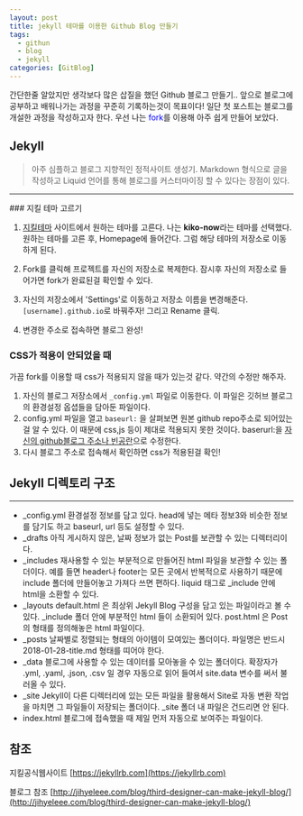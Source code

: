 ```yaml
---
layout: post
title: jekyll 테마를 이용한 Github Blog 만들기
tags:
  - githun
  - blog
  - jekyll
categories: [GitBlog]
---
```

간단한줄 알았지만 생각보다 많은 삽질을 했던 Github 블로그 만들기..
앞으로 블로그에 공부하고 배워나가는 과정을 꾸준히 기록하는것이 목표이다!
일단 첫 포스트는 블로그를 개설한 과정을 작성하고자 한다.
우선 나는 <span style="color:blue">fork</span>를 이용해 아주 쉽게 만들어 보았다.

## Jekyll

>아주 심플하고 블로그 지향적인 정적사이트 생성기.
>Markdown 형식으로 글을 작성하고 Liquid 언어를 통해 블로그를 커스터마이징 할 수 있다는 장점이 있다.
<hr>
### 지킬 테마 고르기

 1. [지킬테마](http://jekyllthemes.org/) 사이트에서 원하는 테마를 고른다. 나는 **kiko-now**라는 테마를 선택했다. 원하는 테마를 고른 후, Homepage에 들어간다. 그럼 해당 테마의 저장소로 이동하게 된다.
 2. Fork를 클릭해 프로젝트를 자신의 저장소로 복제한다.
 잠시후 자신의 저장소로 들어가면 fork가 완료된걸 확인할 수 있다.

 3. 자신의 저장소에서 'Settings'로 이동하고 저장소 이름을 변경해준다.
 `[username].github.io`로 바꿔주자! 그리고 Rename 클릭.

 4. 변경한 주소로 접속하면 블로그 완성!

### CSS가 적용이 안되었을 때

 가끔 fork를 이용할 때 css가 적용되지 않을 때가 있는것 같다. 약간의 수정만 해주자.
 1. 자신의 블로그 저장소에서 `_config.yml` 파일로 이동한다. 이 파일은 깃허브 블로그의 환경설정 옵셥들을 담아둔 파일이다.
 2. config.yml 파일을 열고 `baseurl:` 을 살펴보면 원본 github repo주소로 되어있는걸 알 수 있다. 이 때문에 css,js 등이 제대로 적용되지 못한 것이다. baserurl:을 <u>자신의 github블로그 주소나 빈공란</u>으로 수정한다.
 3. 다시 블로그 주소로 접속해서 확인하면 css가 적용된걸 확인!


## Jekyll 디렉토리 구조
<hr>

- _config.yml
환경설정 정보를 담고 있다. head에 넣는 메타 정보3와 비슷한 정보를 담기도 하고 baseurl, url 등도 설정할 수 있다.
- _drafts
아직 게시하지 않은, 날짜 정보가 없는 Post를 보관할 수 있는 디렉터리이다.
- _includes
재사용할 수 있는 부분적으로 만들어진 html 파일을 보관할 수 있는 폴더이다. 예를 들면 header나 footer는 모든 곳에서 반복적으로 사용하기 때문에 include 폴더에 만들어놓고 가져다 쓰면 편하다. liquid 태그로 _include 안에 html을 소환할 수 있다.
- _layouts
default.html 은 최상위 Jekyll Blog 구성을 담고 있는 파일이라고 볼 수 있다. _include 폴더 안에 부분적인 html 들이 소환되어 있다. post.html 은 Post의 형태를 정의해놓은 html 파일이다.
- _posts
날짜별로 정렬되는 형태의 아이템이 모여있는 폴더이다. 파일명은 반드시 2018-01-28-title.md 형태를 띠어야 한다.
- _data
블로그에 사용할 수 있는 데이터를 모아놓을 수 있는 폴더이다. 확장자가 .yml, .yaml, .json, .csv 일 경우 자동으로 읽어 들여서 site.data 변수를 써서 불러올 수 있다.
- _site
Jekyll이 다른 디렉터리에 있는 모든 파일을 활용해서 Site로 자동 변환 작업을 마치면 그 파일들이 저장되는 폴더이다. _site 폴더 내 파일은 건드리면 안 된다.
- index.html
블로그에 접속했을 때 제일 먼저 자동으로 보여주는 파일이다.

## 참조
지킬공식웹사이트 [https://jekyllrb.com](https://jekyllrb.com)

블로그 참조 [http://jihyeleee.com/blog/third-designer-can-make-jekyll-blog/](http://jihyeleee.com/blog/third-designer-can-make-jekyll-blog/)
